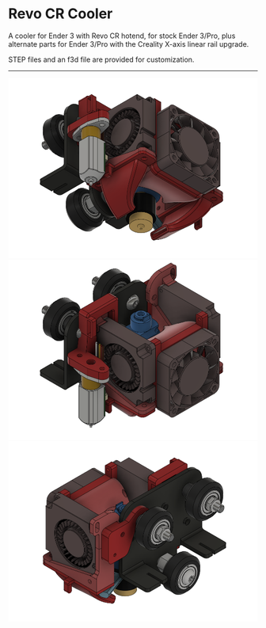 # Revo CR Cooler

A cooler for Ender 3 with Revo CR hotend, for stock Ender 3/Pro, plus alternate parts for Ender 3/Pro with the Creality X-axis linear rail upgrade.

STEP files and an f3d file are provided for customization.

---

![cooler image 1](images/main-1.png)
![cooler image 2](images/main-2.png)
![cooler image 3](images/main-3.png)